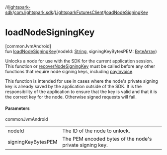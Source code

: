 //[lightspark-sdk](../../../index.md)/[com.lightspark.sdk](../index.md)/[LightsparkFuturesClient](index.md)/[loadNodeSigningKey](load-node-signing-key.md)

# loadNodeSigningKey

[commonJvmAndroid]\
fun [loadNodeSigningKey](load-node-signing-key.md)(nodeId: [String](https://kotlinlang.org/api/latest/jvm/stdlib/kotlin/-string/index.html), signingKeyBytesPEM: [ByteArray](https://kotlinlang.org/api/latest/jvm/stdlib/kotlin/-byte-array/index.html))

Unlocks a node for use with the SDK for the current application session. This function or [recoverNodeSigningKey](recover-node-signing-key.md) must be called before any other functions that require node signing keys, including [payInvoice](pay-invoice.md).

This function is intended for use in cases where the node's private signing key is already saved by the application outside of the SDK. It is the responsibility of the application to ensure that the key is valid and that it is the correct key for the node. Otherwise signed requests will fail.

#### Parameters

commonJvmAndroid

| | |
|---|---|
| nodeId | The ID of the node to unlock. |
| signingKeyBytesPEM | The PEM encoded bytes of the node's private signing key. |
